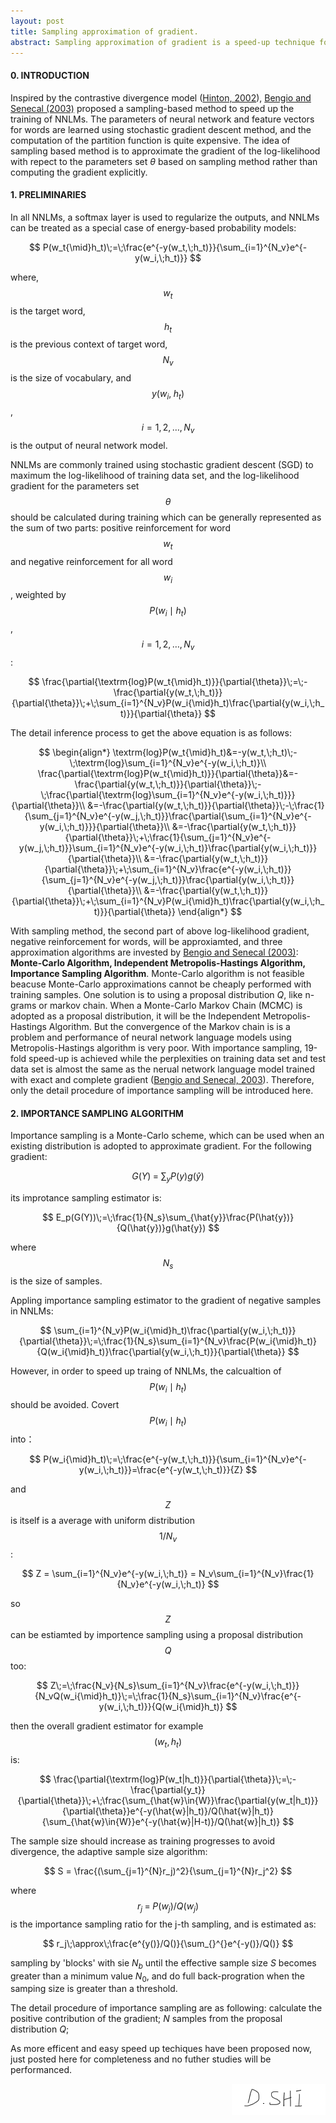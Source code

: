 ```yaml
---
layout: post
title: Sampling approximation of gradient.
abstract: Sampling approximation of gradient is a speed-up technique for trainging neural netowrk language models, and is proposaled by Bengio and Senecal. Three algorithms are represented by Bengio and Senecal, but only the importance sampling method worked finely for neural network language models. This post mainly focuses on improtance sampling, and converys it in a simpler and easier way.
---
```


#### 0. INTRODUCTION
Inspired by the contrastive divergence model ([Hinton, 2002](http://www.cs.toronto.edu/~fritz/absps/nccd.pdf)), [Bengio and Senecal (2003)](http://www.iro.umontreal.ca/~lisa/bib/pub_subject/language/pointeurs/submit_aistats2003.pdf) proposed a sampling-based method to speed up the training of NNLMs. The parameters of neural network and feature vectors for words are learned using stochastic gradient descent method, and the computation of the partition function is quite expensive. The idea of sampling based method is to approximate the gradient of the log-likelihood with repect to the parameters set $\theta$ based on sampling method rather than computing the gradient explicitly.

#### 1. PRELIMINARIES
In all NNLMs, a softmax layer is used to regularize the outputs, and NNLMs can be treated as a special case of energy-based probability models:

$$
P(w_t{\mid}h_t)\;=\;\frac{e^{-y(w_t,\;h_t)}}{\sum_{i=1}^{N_v}e^{-y(w_i,\;h_t)}}
$$

where, $$w_t$$ is the target word, $$h_t$$ is the previous context of target word, $$N_v$$ is the size of vocabulary, and $$y(w_i,\;h_t)$$, $$i=1, 2, \dots, N_v$$ is the output of neural network model.

NNLMs are commonly trained using stochastic gradient descent (SGD) to maximum the log-likelihood of training data set, and the log-likelihood gradient for the parameters set $$\theta$$ should be calculated during training which can be generally represented as the sum of two parts: positive reinforcement for word $$w_t$$ and negative reinforcement for all word $$w_i$$, weighted by $$P(w_i{\mid}h_t)$$, $$i = 1, 2, \dots, N_v$$:

$$
\frac{\partial{\textrm{log}P(w_t{\mid}h_t)}}{\partial{\theta}}\;=\;-\frac{\partial{y(w_t,\;h_t)}}{\partial{\theta}}\;+\;\sum_{i=1}^{N_v}P(w_i{\mid}h_t)\frac{\partial{y(w_i,\;h_t)}}{\partial{\theta}}
$$

The detail inference process to get the above equation is as follows:

$$
\begin{align*}
\textrm{log}P(w_t{\mid}h_t)&=-y(w_t,\;h_t)\;-\;\textrm{log}\sum_{i=1}^{N_v}e^{-y(w_i,\;h_t)}\\
\frac{\partial{\textrm{log}P(w_t{\mid}h_t)}}{\partial{\theta}}&=-\frac{\partial{y(w_t,\;h_t)}}{\partial{\theta}}\;-\;\frac{\partial{\textrm{log}\sum_{i=1}^{N_v}e^{-y(w_i,\;h_t)}}}{\partial{\theta}}\\
&=-\frac{\partial{y(w_t,\;h_t)}}{\partial{\theta}}\;-\;\frac{1}{\sum_{j=1}^{N_v}e^{-y(w_j,\;h_t)}}\frac{\partial{\sum_{i=1}^{N_v}e^{-y(w_i,\;h_t)}}}{\partial{\theta}}\\
&=-\frac{\partial{y(w_t,\;h_t)}}{\partial{\theta}}\;+\;\frac{1}{\sum_{j=1}^{N_v}e^{-y(w_j,\;h_t)}}\sum_{i=1}^{N_v}e^{-y(w_i,\;h_t)}\frac{\partial{y(w_i,\;h_t)}}{\partial{\theta}}\\
&=-\frac{\partial{y(w_t,\;h_t)}}{\partial{\theta}}\;+\;\sum_{i=1}^{N_v}\frac{e^{-y(w_i,\;h_t)}}{\sum_{j=1}^{N_v}e^{-y(w_j,\;h_t)}}\frac{\partial{y(w_i,\;h_t)}}{\partial{\theta}}\\
&=-\frac{\partial{y(w_t,\;h_t)}}{\partial{\theta}}\;+\;\sum_{i=1}^{N_v}P(w_i{\mid}h_t)\frac{\partial{y(w_i,\;h_t)}}{\partial{\theta}}
\end{align*}
$$

With sampling method, the second part of above log-likelihood gradient, negative reinforcement for words, will be approxiamted, and three approximation algorithms are invested by [Bengio and Senecal (2003)](http://www.iro.umontreal.ca/~lisa/bib/pub_subject/language/pointeurs/submit_aistats2003.pdf): <strong>Monte-Carlo Algorithm, Independent Metropolis-Hastings Algorithm, Importance Sampling Algorithm</strong>. Monte-Carlo algorithm is not feasible beacuse Monte-Carlo approximations cannot be cheaply performed with training samples. One solution is to using a proposal distribution $Q$, like n-grams or markov chain. When a Monte-Carlo Markov Chain (MCMC) is adopted as a proposal distribution, it will be the Independent Metropolis-Hastings Algorithm. But the convergence of the Markov chain is is a problem and performance of neural network language models using Metropolis-Hastings algorithm is very poor. With importance sampling, 19-fold speed-up is achieved while the perplexities on training data set and test data set is almost the same as the nerual network language model trained with exact and complete gradient ([Bengio and Senecal, 2003](http://www.iro.umontreal.ca/~lisa/bib/pub_subject/language/pointeurs/submit_aistats2003.pdf)). Therefore, only the detail procedure of importance sampling will be introduced here.

#### 2. IMPORTANCE SAMPLING ALGORITHM
Importance sampling is a Monte-Carlo scheme, which can be used when an existing distribution is adopted to approximate gradient. For the following gradient:

$$
G(Y)\;=\;\sum_{y}P(y)g(\hat{y})
$$

its improtance sampling estimator is:

$$
E_p(G(Y))\;=\;\frac{1}{N_s}\sum_{\hat{y}}\frac{P(\hat{y})}{Q(\hat{y})}g(\hat{y})
$$

where $$N_s$$ is the size of samples.

Appling importance sampling estimator to the gradient of negative samples in NNLMs:

$$
\sum_{i=1}^{N_v}P(w_i{\mid}h_t)\frac{\partial{y(w_i,\;h_t)}}{\partial{\theta}}\;=\;\frac{1}{N_s}\sum_{i=1}^{N_v}\frac{P(w_i{\mid}h_t)}{Q(w_i{\mid}h_t)}\frac{\partial{y(w_i,\;h_t)}}{\partial{\theta}}
$$

However, in order to speed up traing of NNLMs, the calcualtion of $$P(w_i{\mid}h_t)$$ should be avoided. Covert $$P(w_i{\mid}h_t)$$ into：

$$
P(w_i{\mid}h_t)\;=\;\frac{e^{-y(w_t,\;h_t)}}{\sum_{i=1}^{N_v}e^{-y(w_i,\;h_t)}}=\frac{e^{-y(w_t,\;h_t)}}{Z}
$$

and $$Z$$ is itself is a average with uniform distribution $$1/N_v$$:

$$
Z = \sum_{i=1}^{N_v}e^{-y(w_i,\;h_t)} = N_v\sum_{i=1}^{N_v}\frac{1}{N_v}e^{-y(w_i,\;h_t)}
$$

so $$Z$$ can be estiamted by importence sampling using a proposal distribution $$Q$$ too:

$$
Z\;=\;\frac{N_v}{N_s}\sum_{i=1}^{N_v}\frac{e^{-y(w_i,\;h_t)}}{N_vQ(w_i{\mid}h_t)}\;=\;\frac{1}{N_s}\sum_{i=1}^{N_v}\frac{e^{-y(w_i,\;h_t)}}{Q(w_i{\mid}h_t)}
$$

then the overall gradient estimator for example $$(w_t, h_t)$$ is:

$$
\frac{\partial{\textrm{log}P(w_t|h_t)}}{\partial{\theta}}\;=\;-\frac{\partial{y_t}}{\partial{\theta}}\;+\;\frac{\sum_{\hat{w}\in{W}}\frac{\partial{y(w_t|h_t)}}{\partial{\theta}}e^{-y(\hat{w}|h_t)}/Q(\hat{w}|h_t)}{\sum_{\hat{w}\in{W}}e^{-y(\hat{w}|H-t)}/Q(\hat{w}|h_t)}
$$

The sample size should increase as training progresses to avoid divergence, the adaptive sample size algorithm:

$$
S = \frac{(\sum_{j=1}^{N}r_j)^2}{\sum_{j=1}^{N}r_j^2}
$$

where $$r_j\;=\;P(w_j)/Q(w_j)$$ is the importance sampling ratio for the j-th sampling, and is estimated as:

$$
r_j\;\approx\;\frac{e^{y()}/Q()}{\sum_{}^{}e^{-y()}/Q()}
$$

sampling by 'blocks' with sie $N_b$ until the effective sample size $S$ becomes greater than a minimum value $N_0$, and do full back-progration when the samping size is greater than a threshold.

The detail procedure of importance sampling are as following:
calculate the positive contribution of the gradient;
$N$ samples from the proposal distribution $Q$;

As more efficent and easy speed up techiques have been proposed now, just posted here for completeness and no futher studies will be performanced.

<img src="/images/signature.png" align="right">